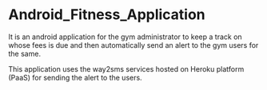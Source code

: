 # Android_Fitness_Application
It is an android application for the gym administrator to keep a track on whose fees is due and then automatically send an alert to the gym users for the same.

This application uses the way2sms services hosted on Heroku platform (PaaS) for sending the alert to the users. 